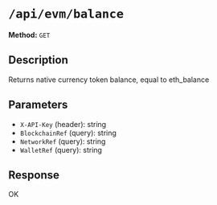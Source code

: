 # `/api/evm/balance`

**Method:** `GET`  

## Description
Returns native currency token balance, equal to eth_balance



## Parameters
- `X-API-Key` (header): string
- `BlockchainRef` (query): string
- `NetworkRef` (query): string
- `WalletRef` (query): string

## Response
OK
